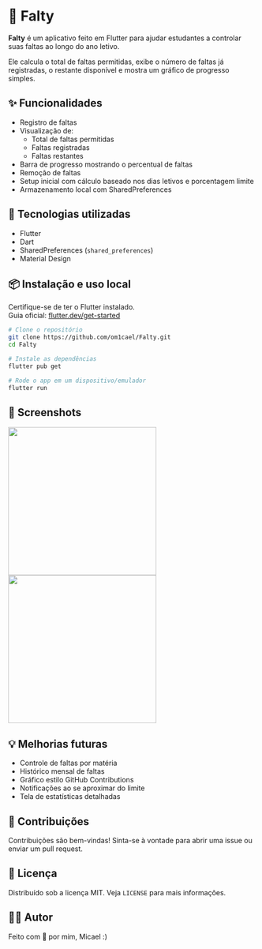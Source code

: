 # 📘 Falty

**Falty** é um aplicativo feito em Flutter para ajudar estudantes a controlar suas faltas ao longo do ano letivo.

Ele calcula o total de faltas permitidas, exibe o número de faltas já registradas, o restante disponível e mostra um gráfico de progresso simples.

## ✨ Funcionalidades

- Registro de faltas
- Visualização de:
  - Total de faltas permitidas
  - Faltas registradas
  - Faltas restantes
- Barra de progresso mostrando o percentual de faltas
- Remoção de faltas
- Setup inicial com cálculo baseado nos dias letivos e porcentagem limite
- Armazenamento local com SharedPreferences

## 🚀 Tecnologias utilizadas

- Flutter
- Dart
- SharedPreferences (`shared_preferences`)
- Material Design

## 📦 Instalação e uso local

Certifique-se de ter o Flutter instalado.  
Guia oficial: [flutter.dev/get-started](https://flutter.dev/get-started)

```bash
# Clone o repositório
git clone https://github.com/om1cael/Falty.git
cd Falty

# Instale as dependências
flutter pub get

# Rode o app em um dispositivo/emulador
flutter run
````

## 📱 Screenshots

<img src="https://github.com/user-attachments/assets/09af9239-af7b-42a6-94be-fc28575dc4c6" width=300>
<img src="https://github.com/user-attachments/assets/c28d9638-e6d9-49c6-9392-3f0a124337ff" width=300>

## 💡 Melhorias futuras

* Controle de faltas por matéria
* Histórico mensal de faltas
* Gráfico estilo GitHub Contributions
* Notificações ao se aproximar do limite
* Tela de estatísticas detalhadas

## 🤝 Contribuições

Contribuições são bem-vindas!
Sinta-se à vontade para abrir uma issue ou enviar um pull request.

## 📄 Licença

Distribuído sob a licença MIT. Veja `LICENSE` para mais informações.

## 🙋‍♂️ Autor

Feito com 💜 por mim, Micael :)
